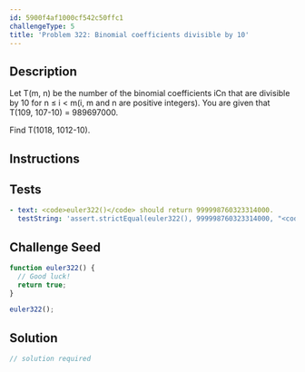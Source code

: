 ```yaml
---
id: 5900f4af1000cf542c50ffc1
challengeType: 5
title: 'Problem 322: Binomial coefficients divisible by 10'
---
```


## Description
<section id='description'>
Let T(m, n) be the number of the binomial coefficients iCn that are divisible by 10 for n ≤ i < m(i, m and n are positive integers).
You are given that T(109, 107-10) = 989697000.


Find T(1018, 1012-10).
</section>

## Instructions
<section id='instructions'>

</section>

## Tests
<section id='tests'>

```yml
- text: <code>euler322()</code> should return 999998760323314000.
  testString: 'assert.strictEqual(euler322(), 999998760323314000, "<code>euler322()</code> should return 999998760323314000.");'

```

</section>

## Challenge Seed
<section id='challengeSeed'>

<div id='js-seed'>

```js
function euler322() {
  // Good luck!
  return true;
}

euler322();
```

</div>



</section>

## Solution
<section id='solution'>

```js
// solution required
```
</section>
